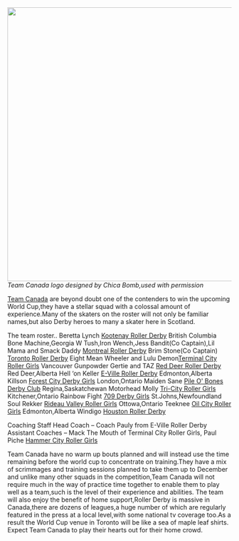 <html><body><a href="http://www.scottishrollerderbyblog.com/2011/10/team_canada_final_150x150_p11.jpg"><img src="http://www.scottishrollerderbyblog.com/2011/10/team_canada_final_150x150_p11.jpg" alt="" title="Team_Canada_Final_150x150_p1" width="614" height="614" class="aligncenter size-full wp-image-348"></a>
<em>Team Canada logo designed by Chica Bomb,used with permission</em>

<a href="http://www.teamcanadarollerderby.ca/">Team Canada</a> are beyond doubt one of the contenders to win the upcoming World Cup,they have a stellar squad with a colossal amount of experience.Many of the skaters on the roster will not only be familiar names,but also Derby heroes to many a skater here in Scotland.

The team roster..
Beretta Lynch <a href="http://www.kootenayrollerderby.com/">Kootenay Roller Derby</a> British Columbia
Bone Machine,Georgia W Tush,Iron Wench,Jess Bandit(Co Captain),Lil Mama and Smack Daddy <a href="http://www.mtlrollerderby.com/">Montreal Roller Derby</a>
Brim Stone(Co Captain) <a href="http://torontorollerderby.com/">Toronto Roller Derby</a>
Eight Mean Wheeler and Lulu Demon<a href="http://www.terminalcityrollergirls.com/">Terminal City Roller Girls</a> Vancouver
Gunpowder Gertie and TAZ <a href="http://rdrda.ca/">Red Deer Roller Derby</a> Red Deer,Alberta
Hell ‘on Keller <a href="http://www.e-villederby.com/">E-Ville Roller Derby</a> Edmonton,Alberta
Killson <a href="http://www.forestcityderbygirls.com/">Forest City Derby Girls</a> London,Ontario
Maiden Sane <a href="http://pileobonesderbyclub.com/">Pile O' Bones Derby Club</a> Regina,Saskatchewan
Motorhead Molly <a href="http://www.tricityrollergirls.com/">Tri-City Roller Girls</a> Kitchener,Ontario
Rainbow Fight <a href="http://709derbygirls.com/">709 Derby Girls</a> St.Johns,Newfoundland
Soul Rekker <a href="http://rideauvalleyrollergirls.com/">Rideau Valley Roller Girls</a> Ottowa,Ontario
Teeknee <a href="http://oilcityderbygirls.ca/">Oil City Roller Girls</a> Edmonton,Alberta
Windigo <a href="http://www.houstonrollerderby.com/">Houston Roller Derby</a>

Coaching Staff
Head Coach – Coach Pauly from E-Ville Roller Derby
Assistant Coaches – Mack The Mouth of Terminal City Roller Girls, Paul Piche <a href="http://hammercityrollergirls.ca/">Hammer City Roller Girls</a>

Team Canada have no warm up bouts planned and will instead use the time remaining before the world cup to concentrate on training.They have a mix of scrimmages and training sessions planned to take them up to December and unlike many other squads in the competition,Team Canada will not require much in the way of practice time together to enable them to play well as a team,such is the level of their experience and abilities.
The team will also enjoy the benefit of home support,Roller Derby is massive in Canada,there are dozens of leagues,a huge number of which are regularly featured in the press at a local level,with some national tv coverage too.As a result the World Cup venue in Toronto will be like a sea of maple leaf shirts.
Expect Team Canada to play their hearts out for their home crowd.</body></html>

